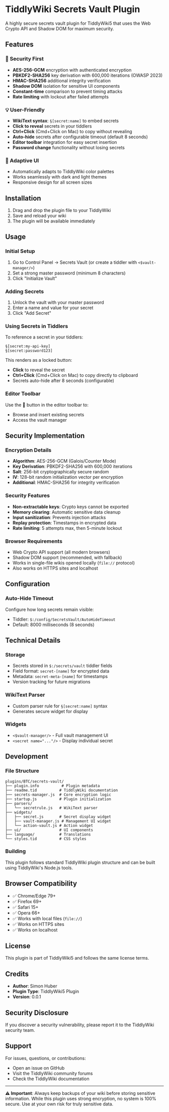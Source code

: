 # TiddlyWiki Secrets Vault Plugin

A highly secure secrets vault plugin for TiddlyWiki5 that uses the Web Crypto API and Shadow DOM for maximum security.

## Features

### 🔐 Security First
- **AES-256-GCM** encryption with authenticated encryption
- **PBKDF2-SHA256** key derivation with 600,000 iterations (OWASP 2023)
- **HMAC-SHA256** additional integrity verification
- **Shadow DOM** isolation for sensitive UI components
- **Constant-time** comparison to prevent timing attacks
- **Rate limiting** with lockout after failed attempts

### 💡 User-Friendly
- **WikiText syntax**: `§[secret:name]` to embed secrets
- **Click to reveal** secrets in your tiddlers
- **Ctrl+Click** (Cmd+Click on Mac) to copy without revealing
- **Auto-hide** secrets after configurable timeout (default 8 seconds)
- **Editor toolbar** integration for easy secret insertion
- **Password change** functionality without losing secrets

### 🎨 Adaptive UI
- Automatically adapts to TiddlyWiki color palettes
- Works seamlessly with dark and light themes
- Responsive design for all screen sizes

## Installation

1. Drag and drop the plugin file to your TiddlyWiki
2. Save and reload your wiki
3. The plugin will be available immediately

## Usage

### Initial Setup

1. Go to Control Panel → Secrets Vault (or create a tiddler with `<$vault-manager/>`)
2. Set a strong master password (minimum 8 characters)
3. Click "Initialize Vault"

### Adding Secrets

1. Unlock the vault with your master password
2. Enter a name and value for your secret
3. Click "Add Secret"

### Using Secrets in Tiddlers

To reference a secret in your tiddlers:

```
§[secret:my-api-key]
§[secret:password123]
```

This renders as a locked button:
- **Click** to reveal the secret
- **Ctrl+Click** (Cmd+Click on Mac) to copy directly to clipboard
- Secrets auto-hide after 8 seconds (configurable)

### Editor Toolbar

Use the 🔐 button in the editor toolbar to:
- Browse and insert existing secrets
- Access the vault manager

## Security Implementation

### Encryption Details
- **Algorithm**: AES-256-GCM (Galois/Counter Mode)
- **Key Derivation**: PBKDF2-SHA256 with 600,000 iterations
- **Salt**: 256-bit cryptographically secure random
- **IV**: 128-bit random initialization vector per encryption
- **Additional**: HMAC-SHA256 for integrity verification

### Security Features
- **Non-extractable keys**: Crypto keys cannot be exported
- **Memory clearing**: Automatic sensitive data cleanup
- **Input sanitization**: Prevents injection attacks
- **Replay protection**: Timestamps in encrypted data
- **Rate limiting**: 5 attempts max, then 5-minute lockout

### Browser Requirements
- Web Crypto API support (all modern browsers)
- Shadow DOM support (recommended, with fallback)
- Works in single-file wikis opened locally (`file://` protocol)
- Also works on HTTPS sites and localhost

## Configuration

### Auto-Hide Timeout
Configure how long secrets remain visible:
- Tiddler: `$:/config/SecretsVault/AutoHideTimeout`
- Default: 8000 milliseconds (8 seconds)

## Technical Details

### Storage
- Secrets stored in `$:/secrets/vault` tiddler fields
- Field format: `secret-[name]` for encrypted data
- Metadata: `secret-meta-[name]` for timestamps
- Version tracking for future migrations

### WikiText Parser
- Custom parser rule for `§[secret:name]` syntax
- Generates secure widget for display

### Widgets
- `<$vault-manager/>` - Full vault management UI
- `<secret name="..."/>` - Display individual secret

## Development

### File Structure
```
plugins/BTC/secrets-vault/
├── plugin.info          # Plugin metadata
├── readme.tid          # TiddlyWiki documentation
├── secrets-manager.js  # Core encryption logic
├── startup.js          # Plugin initialization
├── parsers/
│   └── secretrule.js   # WikiText parser
├── widgets/
│   ├── secret.js       # Secret display widget
│   ├── vault-manager.js # Management UI widget
│   └── action-vault.js # Action widget
├── ui/                 # UI components
├── language/           # Translations
└── styles.tid          # CSS styles
```

### Building
This plugin follows standard TiddlyWiki plugin structure and can be built using TiddlyWiki's Node.js tools.

## Browser Compatibility

- ✅ Chrome/Edge 79+
- ✅ Firefox 69+
- ✅ Safari 15+
- ✅ Opera 66+
- ✅ Works with local files (`file://`)
- ✅ Works on HTTPS sites
- ✅ Works on localhost

## License

This plugin is part of TiddlyWiki5 and follows the same license terms.

## Credits

- **Author**: Simon Huber
- **Plugin Type**: TiddlyWiki5 Plugin
- **Version**: 0.0.1

## Security Disclosure

If you discover a security vulnerability, please report it to the TiddlyWiki security team.

## Support

For issues, questions, or contributions:
- Open an issue on GitHub
- Visit the TiddlyWiki community forums
- Check the TiddlyWiki documentation

---

**⚠️ Important**: Always keep backups of your wiki before storing sensitive information. While this plugin uses strong encryption, no system is 100% secure. Use at your own risk for truly sensitive data.
